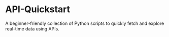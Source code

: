 # API-Quickstart
A beginner-friendly collection of Python scripts to quickly fetch and explore real-time data using APIs.
